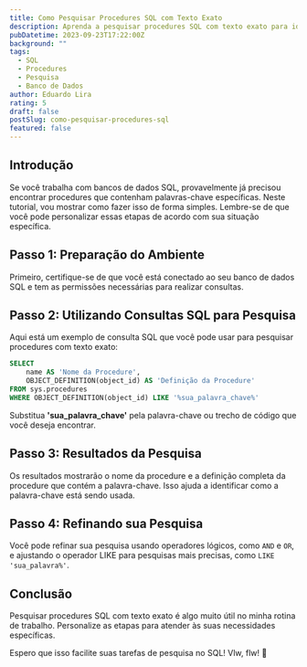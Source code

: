 ```yaml
---
title: Como Pesquisar Procedures SQL com Texto Exato
description: Aprenda a pesquisar procedures SQL com texto exato para identificar palavras-chave específicas em seu banco de dados.
pubDatetime: 2023-09-23T17:22:00Z
background: ""
tags:
  - SQL
  - Procedures
  - Pesquisa
  - Banco de Dados
author: Eduardo Lira
rating: 5
draft: false
postSlug: como-pesquisar-procedures-sql
featured: false
---
```


## Introdução

Se você trabalha com bancos de dados SQL, provavelmente já precisou encontrar procedures que contenham palavras-chave específicas. Neste tutorial, vou mostrar como fazer isso de forma simples. Lembre-se de que você pode personalizar essas etapas de acordo com sua situação específica.

## Passo 1: Preparação do Ambiente

Primeiro, certifique-se de que você está conectado ao seu banco de dados SQL e tem as permissões necessárias para realizar consultas.

## Passo 2: Utilizando Consultas SQL para Pesquisa

Aqui está um exemplo de consulta SQL que você pode usar para pesquisar procedures com texto exato:

```sql
SELECT
    name AS 'Nome da Procedure',
    OBJECT_DEFINITION(object_id) AS 'Definição da Procedure'
FROM sys.procedures
WHERE OBJECT_DEFINITION(object_id) LIKE '%sua_palavra_chave%'
```

Substitua **'sua_palavra_chave'** pela palavra-chave ou trecho de código que você deseja encontrar.

## Passo 3: Resultados da Pesquisa

Os resultados mostrarão o nome da procedure e a definição completa da procedure que contém a palavra-chave. Isso ajuda a identificar como a palavra-chave está sendo usada.

## Passo 4: Refinando sua Pesquisa

Você pode refinar sua pesquisa usando operadores lógicos, como `AND` e `OR`, e ajustando o operador LIKE para pesquisas mais precisas, como `LIKE 'sua_palavra%'`.

## Conclusão

Pesquisar procedures SQL com texto exato é algo muito útil no minha rotina de trabalho. Personalize as etapas para atender às suas necessidades específicas.

Espero que isso facilite suas tarefas de pesquisa no SQL! Vlw, flw! 🤘
